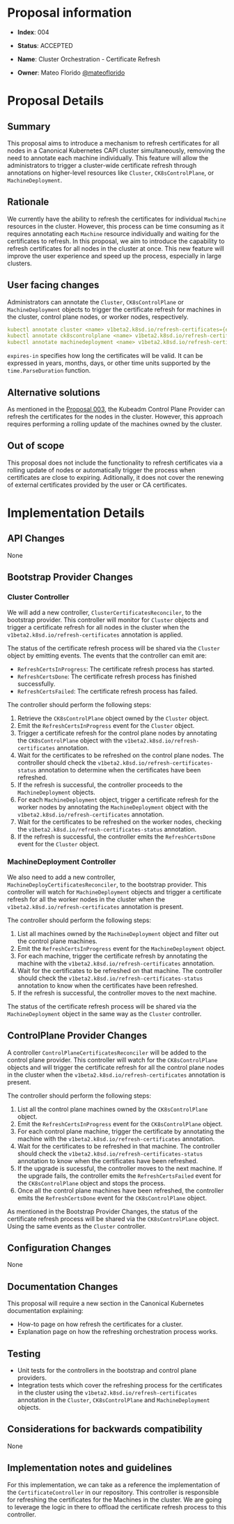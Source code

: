 <!--
To start a new proposal, create a copy of this template on this directory and
fill out the sections below.
-->

# Proposal information

<!-- Index number -->
- **Index**: 004

<!-- Status -->
- **Status**: ACCEPTED
<!-- **DRAFTING**/**ACCEPTED**/**REJECTED** -->

<!-- Short description for the feature -->
- **Name**: Cluster Orchestration - Certificate Refresh

<!-- Owner name and github handle -->
- **Owner**: Mateo Florido [@mateoflorido](https://github.com/mateoflorido)

# Proposal Details

## Summary
<!--
In a short paragraph, explain what the proposal is about and what problem
it is attempting to solve.
-->

This proposal aims to introduce a mechanism to refresh certificates for all
nodes in a Canonical Kubernetes CAPI cluster simultaneously, removing the
need to annotate each machine individually. This feature will allow the
administrators to trigger a cluster-wide certificate refresh through
annotations on higher-level resources like `Cluster`, `CK8sControlPlane`, or
`MachineDeployment`.

## Rationale
<!--
This section COULD be as short or as long as needed. In the appropriate amount
of detail, you SHOULD explain how this proposal improves k8s providers, what is the
problem it is trying to solve and how this makes the user experience better.

You can do this by describing user scenarios, and how this feature helps them.
You can also provide examples of how this feature may be used.
-->

We currently have the ability to refresh the certificates for individual
`Machine` resources in the cluster. However, this process can be time consuming
as it requires annotating each `Machine` resource individually and waiting for
the certificates to refresh. In this proposal, we aim to introduce the
capability to refresh certificates for all nodes in the cluster at once. This
new feature will improve the user experience and speed up the process,
especially in large clusters.

## User facing changes
<!--
This section MUST describe any user-facing changes that this feature brings, if
any. If an API change is required, the affected endpoints MUST be mentioned. If
the output of any k8s command changes, the difference MUST be mentioned, with a
clear example of "before" and "after".
-->

Administrators can annotate the `Cluster`, `CK8sControlPlane` or
`MachineDeployment` objects to trigger the certificate refresh for machines in the
cluster, control plane nodes, or worker nodes, respectively.

```yaml
kubectl annotate cluster <name> v1beta2.k8sd.io/refresh-certificates={expires-in}
kubectl annotate ck8scontrolplane <name> v1beta2.k8sd.io/refresh-certificates={expires-in}
kubectl annotate machinedeployment <name> v1beta2.k8sd.io/refresh-certificates={expires-in}
```

`expires-in` specifies how long the certificates will be valid. It can be
expressed in years, months, days, or other time units supported by the
`time.ParseDuration` function.

## Alternative solutions
<!--
This section SHOULD list any possible alternative solutions that have been or
should be considered. If required, add more details about why these alternative
solutions were discarded.
-->

As mentioned in the [Proposal 003], the Kubeadm Control Plane Provider can
refresh the certificates for the nodes in the cluster. However, this approach
requires performing a rolling update of the machines owned by the cluster.

## Out of scope
<!--
This section MUST reference any work that is out of scope for this proposal.
Out of scope items are typically unknowns that we do not yet have a clear idea
of how to solve, so we explicitly do not tackle them until we have more
information.

This section is very useful to help guide the implementation details section
below, or serve as reference for future proposals.
-->

This proposal does not include the functionality to refresh certificates via
a rolling update of nodes or automatically trigger the process when
certificates are close to expiring. Aditionally, it does not cover
the renewing of external certificates provided by the user or CA certificates.

# Implementation Details

## API Changes
<!--
This section MUST mention any changes to the k8sd API, or any additional API
endpoints (and messages) that are required for this proposal.

Unless there is a particularly strong reason, it is preferable to add new v2/v3
APIs endpoints instead of breaking the existing APIs, such that API clients are
not affected.
-->

None

## Bootstrap Provider Changes
<!--
This section MUST mention any changes to the bootstrap provider.
-->

### Cluster Controller

We will add a new controller, `ClusterCertificatesReconciler`, to the bootstrap
provider. This controller will monitor for `Cluster` objects and trigger a
certificate refresh for all nodes in the cluster when the
`v1beta2.k8sd.io/refresh-certificates` annotation is applied.

The status of the certificate refresh process will be shared via the `Cluster`
object by emitting events. The events that the controller can emit are:
- `RefreshCertsInProgress`: The certificate refresh process has started.
- `RefreshCertsDone`: The certificate refresh process has finished successfully.
- `RefreshCertsFailed`: The certificate refresh process has failed.

The controller should perform the following steps:
1. Retrieve the `CK8sControlPlane` object owned by the `Cluster` object.
2. Emit the `RefreshCertsInProgress` event for the `Cluster` object.
3. Trigger a certificate refresh for the control plane nodes by annotating the
   `CK8sControlPlane` object with the `v1beta2.k8sd.io/refresh-certificates`
   annotation.
4. Wait for the certificates to be refreshed on the control plane nodes. The
   controller should check the `v1beta2.k8sd.io/refresh-certificates-status`
   annotation to determine when the certificates have been refreshed.
5. If the refresh is successful, the controller proceeds to the
   `MachineDeployment` objects.
6. For each `MachineDeployment` object, trigger a certificate refresh for the
   worker nodes by annotating the `MachineDeployment` object with the
   `v1beta2.k8sd.io/refresh-certificates` annotation.
7. Wait for the certificates to be refreshed on the worker nodes, checking the
   `v1beta2.k8sd.io/refresh-certificates-status` annotation.
8. If the refresh is successful, the controller emits the `RefreshCertsDone`
   event for the `Cluster` object.

### MachineDeployment Controller

We also need to add a new controller, `MachineDeployCertificatesReconciler`, to
the bootstrap provider. This controller will watch for `MachineDeployment`
objects and trigger a certificate refresh for all the worker nodes in the
cluster when the `v1beta2.k8sd.io/refresh-certificates` annotation is present.

The controller should perform the following steps:
1. List all machines owned by the `MachineDeployment` object and filter out the
   control plane machines.
2. Emit the `RefreshCertsInProgress` event for the `MachineDeployment` object.
3. For each machine, trigger the certificate refresh by annotating the machine
   with the `v1beta2.k8sd.io/refresh-certificates` annotation.
4. Wait for the certificates to be refreshed on that machine. The controller
   should check the `v1beta2.k8sd.io/refresh-certificates-status` annotation
   to know when the certificates have been refreshed.
5. If the refresh is successful, the controller moves to the next machine.

The status of the certificate refresh process will be shared via the
`MachineDeployment` object in the same way as the `Cluster` controller.

## ControlPlane Provider Changes
<!--
This section MUST mention any changes to the controlplane provider.
-->

A controller `ControlPlaneCertificatesReconciler` will be added to the control plane
provider. This controller will watch for the `CK8sControlPlane` objects and
will trigger the certificate refresh for all the control plane nodes in the
cluster when the `v1beta2.k8sd.io/refresh-certificates` annotation is present.

The controller should perform the following steps:
1. List all the control plane machines owned by the `CK8sControlPlane` object.
2. Emit the `RefreshCertsInProgress` event for the `CK8sControlPlane` object.
3. For each control plane machine, trigger the certificate by annotating the
   machine with the `v1beta2.k8sd.io/refresh-certificates` annotation.
4. Wait for the certificates to be refreshed in that machine. The controller
   should check the `v1beta2.k8sd.io/refresh-certificates-status`
   annotation to know when the certificates have been refreshed.
5. If the upgrade is sucessful, the controller moves to the next machine.
   If the upgrade fails, the controller emits the `RefreshCertsFailed` event
   for the `CK8sControlPlane` object and stops the process.
6. Once all the control plane machines have been refreshed, the controller emits
   the `RefreshCertsDone` event for the `CK8sControlPlane` object.

As mentioned in the Bootstrap Provider Changes, the status of the certificate
refresh process will be shared via the `CK8sControlPlane` object. Using the
same events as the `Cluster` controller.

## Configuration Changes
<!--
This section MUST mention any new configuration options or service arguments
that are introduced.
-->

None

## Documentation Changes
<!--
This section MUST mention any new documentation that is required for the new
feature. Most features are expected to come with at least a How-To and an
Explanation page.

In this section, it is useful to think about any existing pages that need to be
updated (e.g. command outputs).
-->
This proposal will require a new section in the Canonical Kubernetes
documentation explaining:
- How-to page on how refresh the certificates for a cluster.
- Explanation page on how the refreshing orchestration process works.

## Testing
<!--
This section MUST explain how the new feature will be tested.
-->

- Unit tests for the controllers in the bootstrap and control plane providers.
- Integration tests which cover the refreshing process for the certificates in
  the cluster using the `v1beta2.k8sd.io/refresh-certificates` annotation in
  the `Cluster`, `CK8sControlPlane` and `MachineDeployment` objects.

## Considerations for backwards compatibility
<!--
In this section, you MUST mention any breaking changes that are introduced by
this feature. Some examples:

- In case of deleting a database table, how do older k8sd instances handle it?
- In case of a changed API endpoint, how do existing clients handle it?
- etc
-->

None

## Implementation notes and guidelines
<!--
In this section, you SHOULD go into detail about how the proposal can be
implemented. If needed, link to specific parts of the code (link against
particular commits, not branches, such that any links remain valid going
forward).

This is useful as it allows the proposal owner to not be the person that
implements it.
-->
For this implementation, we can take as a reference the implementation of the
`CertificateController` in our repository. This controller is responsible for
refreshing the certificates for the Machines in the cluster. We are going to
leverage the logic in there to offload the certificate refresh process to this
controller.

<!-- Links -->

[Proposal 003]: 003-refresh-certs.md


